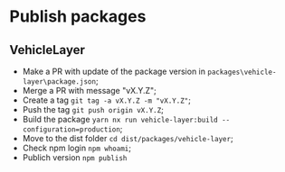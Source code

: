# Publish packages

## VehicleLayer

- Make a PR with update of the package version in `packages\vehicle-layer\package.json`;
- Merge a PR with message "vX.Y.Z";
- Create a tag `git tag -a vX.Y.Z -m "vX.Y.Z"`;
- Push the tag `git push origin vX.Y.Z`;
- Build the package `yarn nx run vehicle-layer:build --configuration=production`;
- Move to the dist folder `cd dist/packages/vehicle-layer`;
- Check npm login `npm whoami`;
- Publich version `npm publish`